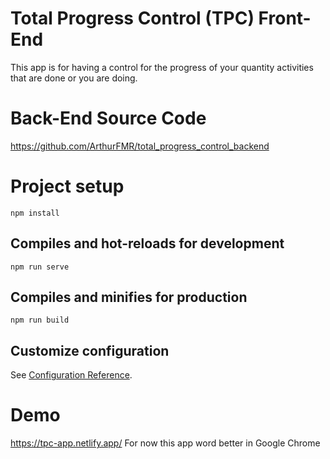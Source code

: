 # Total Progress Control (TPC) Front-End
This app is for having a control for the progress of your quantity activities that are done or you are doing.

# Back-End Source Code
https://github.com/ArthurFMR/total_progress_control_backend

# Project setup
```
npm install
```

## Compiles and hot-reloads for development
```
npm run serve
```

## Compiles and minifies for production
```
npm run build
```

## Customize configuration
See [Configuration Reference](https://cli.vuejs.org/config/).

# Demo
https://tpc-app.netlify.app/
For now this app word better in Google Chrome
